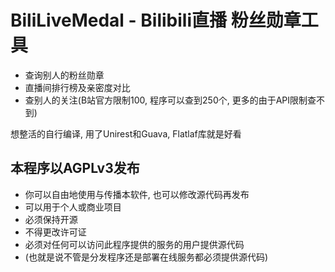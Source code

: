# BiliLiveMedal - Bilibili直播 粉丝勋章工具
- 查询别人的粉丝勋章
- 直播间排行榜及亲密度对比 
- 查别人的关注(B站官方限制100, 程序可以查到250个, 更多的由于API限制查不到)

想整活的自行编译, 用了Unirest和Guava, Flatlaf库就是好看

## 本程序以AGPLv3发布 ##
- 你可以自由地使用与传播本软件, 也可以修改源代码再发布
- 可以用于个人或商业项目
- 必须保持开源
- 不得更改许可证
- 必须对任何可以访问此程序提供的服务的用户提供源代码
- (也就是说不管是分发程序还是部署在线服务都必须提供源代码)
